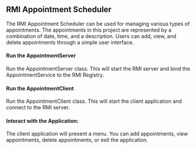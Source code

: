 ## RMI Appointment Scheduler
 The RMI Appointment Scheduler can be used for managing various types of appointments. The appointments in this project are represented by a combination of date, time, and a description. Users can add, view, and delete appointments through a simple user interface.


#### Run the AppointmentServer

Run the AppointmentServer class. This will start the RMI server and bind the AppointmentService to the RMI Registry.


#### Run the AppointmentClient

Run the AppointmentClient class. This will start the client application and connect to the RMI server.


#### Interact with the Application:

The client application will present a menu. You can add appointments, view appointments, delete appointments, or exit the application.

